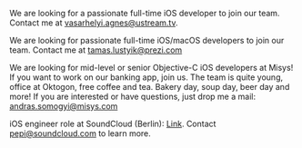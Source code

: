 We are looking for a passionate full-time iOS developer to join our team. Contact me at [vasarhelyi.agnes@ustream.tv](mailto:vasarhelyi.agnes@ustream.tv).

We are looking for passionate full-time iOS/macOS developers to join our team. Contact me at [tamas.lustyik@prezi.com](mailto:tamas.lustyik@prezi.com)

We are looking for mid-level or senior Objective-C iOS developers at Misys! If you want to work on our banking app, join us. The team is quite young, office at Oktogon, free coffee and tea. Bakery day, soup day, beer day and more! If you are interested or have questions, just drop me a mail: [andras.somogyi@misys.com](mailto:andras.somogyi@misys.com)

iOS engineer role at SoundCloud (Berlin): [Link](https://soundcloud.com/jobs/2016-06-16-ios-engineer-berlin). Contact [pepi@soundcloud.com](mailto:pepi@soundcloud.com) to learn more.